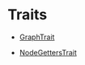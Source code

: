 # Traits

- [GraphTrait](./alexandria_searching-dijkstra-GraphTrait.md)

- [NodeGettersTrait](./alexandria_searching-dijkstra-NodeGettersTrait.md)

